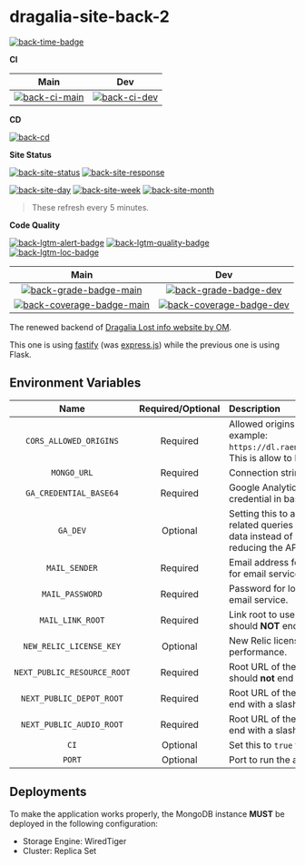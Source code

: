 # dragalia-site-back-2

[![back-time-badge]][back-time-link]

**CI**

|                 Main                 |                Dev                 |
|:------------------------------------:|:----------------------------------:|
| [![back-ci-main]][back-ci-main-link] | [![back-ci-dev]][back-ci-dev-link] |

**CD**

[![back-cd]][back-cd-link]

**Site Status**

[![back-site-status]][back-site]
[![back-site-response]][back-site]

[![back-site-day]][back-site]
[![back-site-week]][back-site]
[![back-site-month]][back-site]

> These refresh every 5 minutes.

**Code Quality**

[![back-lgtm-alert-badge]][back-lgtm-alert-link]
[![back-lgtm-quality-badge]][back-lgtm-quality-link]
[![back-lgtm-loc-badge]][back-lgtm-alert-link]

|                       Main                       |                      Dev                       |
|:------------------------------------------------:|:----------------------------------------------:|
|  [![back-grade-badge-main]][back-cq-link-main]   |  [![back-grade-badge-dev]][back-cq-link-dev]   |
| [![back-coverage-badge-main]][back-cq-link-main] | [![back-coverage-badge-dev]][back-cq-link-dev] |

The renewed backend of [Dragalia Lost info website by OM][back-site].

This one is using [fastify] (was [express.js][express]) while the previous one is using Flask.

## Environment Variables

|            Name             | Required/Optional | Description                                                                                                                                                       |
|:---------------------------:|:-----------------:|:------------------------------------------------------------------------------------------------------------------------------------------------------------------|
|   `CORS_ALLOWED_ORIGINS`    |     Required      | Allowed origins separated by comma (`,`). For example: `https://dl.raenonx.cc,http://localhost:3000`. This is allow to be empty if `CI` is `true`.                |
|         `MONGO_URL`         |     Required      | Connection string of MongoDB database.                                                                                                                            |
|   `GA_CREDENTIAL_BASE64`    |     Required      | Google Analytics Data API OAuth client JSON credential in base64 string.                                                                                          |
|          `GA_DEV`           |     Optional      | Setting this to any truthy value will make any related queries return mock Google Analytics data instead of actually sending the request, reducing the API usage. |
|        `MAIL_SENDER`        |     Required      | Email address for logging into a SMTP server for email service.                                                                                                   |
|       `MAIL_PASSWORD`       |     Required      | Password for logging into a SMTP server for email service.                                                                                                        |
|      `MAIL_LINK_ROOT`       |     Required      | Link root to use in between email links. This should **NOT** end with a slash (`/`).                                                                              |
|   `NEW_RELIC_LICENSE_KEY`   |     Optional      | New Relic license key for measuring the app performance.                                                                                                          |
| `NEXT_PUBLIC_RESOURCE_ROOT` |     Required      | Root URL of the exported resources. This should **not** end with a slash (`/`).                                                                                   |
|  `NEXT_PUBLIC_DEPOT_ROOT`   |     Required      | Root URL of the data depot. This should **not** end with a slash (`/`).                                                                                           |
|  `NEXT_PUBLIC_AUDIO_ROOT`   |     Required      | Root URL of the audio depot. This should **not** end with a slash (`/`).                                                                                          |
|            `CI`             |     Optional      | Set this to `true` for CI-specific behavior.                                                                                                                      |
|           `PORT`            |     Optional      | Port to run the app. Defaults to `8787`.                                                                                                                          |

## Deployments

To make the application works properly,
the MongoDB instance **MUST** be deployed in the following configuration:

- Storage Engine: WiredTiger
- Cluster: Replica Set

[express]: https://expressjs.com/
[fastify]: https://www.fastify.io/

[back-repo]: https://github.com/RaenonX-DL/dragalia-site-back
[back-site]: https://dl.raenonx.cc
[back-ci-main]: https://dev.azure.com/RaenonX-DL/DL-Site/_apis/build/status/dragalia-site-back%20(Build)?branchName=main
[back-ci-main-link]: https://dev.azure.com/RaenonX-DL/DL-Site/_build/latest?definitionId=2&branchName=main
[back-ci-dev]: https://dev.azure.com/RaenonX-DL/DL-Site/_apis/build/status/dragalia-site-back%20(Build)?branchName=dev
[back-ci-dev-link]: https://dev.azure.com/RaenonX-DL/DL-Site/_build/latest?definitionId=2&branchName=dev
[back-cd]: https://vsrm.dev.azure.com/RaenonX-DL/_apis/public/Release/badge/0159375c-7a21-49a8-88d5-9af78c5f2150/4/4
[back-cd-link]: https://dev.azure.com/RaenonX-DL/DL-Site/_release?definitionId=4
[back-time-badge]: https://wakatime.com/badge/github/RaenonX-DL/dragalia-site-back-2.svg
[back-time-link]: https://wakatime.com/badge/github/RaenonX-DL/dragalia-site-back-2
[back-site-status]: https://badgen.net/uptime-robot/status/m787223687-0bc3d1f09f7bf2b07ed95c85?cache=300
[back-site-response]: https://badgen.net/uptime-robot/response/m787223687-0bc3d1f09f7bf2b07ed95c85?cache=300
[back-site-day]: https://badgen.net/uptime-robot/day/m787223687-0bc3d1f09f7bf2b07ed95c85?label=uptime%20in%2024%20hrs&cache=300
[back-site-week]: https://badgen.net/uptime-robot/week/m787223687-0bc3d1f09f7bf2b07ed95c85?label=uptime%20in%207%20days&cache=300
[back-site-month]: https://badgen.net/uptime-robot/month/m787223687-0bc3d1f09f7bf2b07ed95c85?label=uptime%20in%201%20month&cache=300
[back-lgtm-alert-badge]: https://badgen.net/lgtm/alerts/g/RaenonX-DL/dragalia-site-back-2/javascript?icon=lgtm
[back-lgtm-alert-link]: https://lgtm.com/projects/g/RaenonX-DL/dragalia-site-back-2/alerts/
[back-lgtm-quality-badge]: https://badgen.net/lgtm/grade/g/RaenonX-DL/dragalia-site-back-2/javascript?icon=lgtm
[back-lgtm-quality-link]: https://lgtm.com/projects/g/RaenonX-DL/dragalia-site-back-2/context:javascript
[back-lgtm-loc-badge]: https://badgen.net/lgtm/lines/g/RaenonX-DL/dragalia-site-back-2/javascript?icon=lgtm
[back-cq-link-main]: https://www.codacy.com/gh/RaenonX-DL/dragalia-site-back-2/dashboard?branch=main
[back-cq-link-dev]: https://www.codacy.com/gh/RaenonX-DL/dragalia-site-back-2/dashboard?branch=dev
[back-grade-badge-main]: https://app.codacy.com/project/badge/Grade/a0849e3eb6704b29b1672f26c00ca763?branch=main
[back-grade-badge-dev]: https://app.codacy.com/project/badge/Grade/a0849e3eb6704b29b1672f26c00ca763?branch=dev
[back-coverage-badge-main]: https://app.codacy.com/project/badge/Coverage/a0849e3eb6704b29b1672f26c00ca763?branch=main
[back-coverage-badge-dev]: https://app.codacy.com/project/badge/Coverage/a0849e3eb6704b29b1672f26c00ca763?branch=dev
